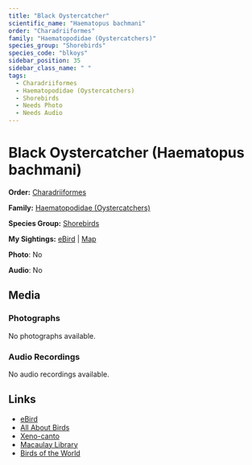 ```yaml
---
title: "Black Oystercatcher"
scientific_name: "Haematopus bachmani"
order: "Charadriiformes"
family: "Haematopodidae (Oystercatchers)"
species_group: "Shorebirds"
species_code: "blkoys"
sidebar_position: 35
sidebar_class_name: " "
tags: 
  - Charadriiformes
  - Haematopodidae (Oystercatchers)
  - Shorebirds
  - Needs Photo
  - Needs Audio
---
```


# Black Oystercatcher (Haematopus bachmani)

**Order:** [Charadriiformes](/tags/charadriiformes)

**Family:** [Haematopodidae (Oystercatchers)](/tags/haematopodidae-oystercatchers)

**Species Group:** [Shorebirds](/tags/shorebirds)

**My Sightings:** [eBird](https://ebird.org/lifelist?r=world&time=life&spp=blkoys) | [Map](/map?species_code=blkoys)

**Photo**: No 

**Audio**: No

## Media
### Photographs
No photographs available.

### Audio Recordings
No audio recordings available.

## Links
* [eBird](https://ebird.org/species/blkoys) 
* [All About Birds](https://www.allaboutbirds.org/guide/blkoys) 
* [Xeno-canto](https://www.xeno-canto.org/species/haematopus-bachmani) 
* [Macaulay Library](https://search.macaulaylibrary.org/catalog?taxonCode=blkoys&sort=rating_rank_desc)
* [Birds of the World](https://birdsoftheworld.org/bow/species/blkoys)
